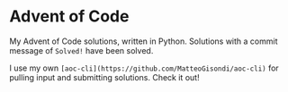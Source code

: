 # Advent of Code

My Advent of Code solutions, written in Python. Solutions with a commit message of `Solved!` have been solved.

I use my own `[aoc-cli](https://github.com/MatteoGisondi/aoc-cli)` for pulling input and submitting solutions. Check it out!
